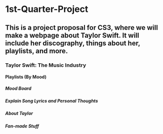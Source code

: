 # 1st-Quarter-Project
## This is a project proposal for CS3, where we will make a webpage about Taylor Swift. It will include her discography, things about her, playlists, and more.
### Taylor Swift: The Music Industry
#### Playlists (By Mood) 
##### Mood Board
##### Explain Song Lyrics and Personal Thoughts
##### About Taylor
##### Fan-made Stuff
